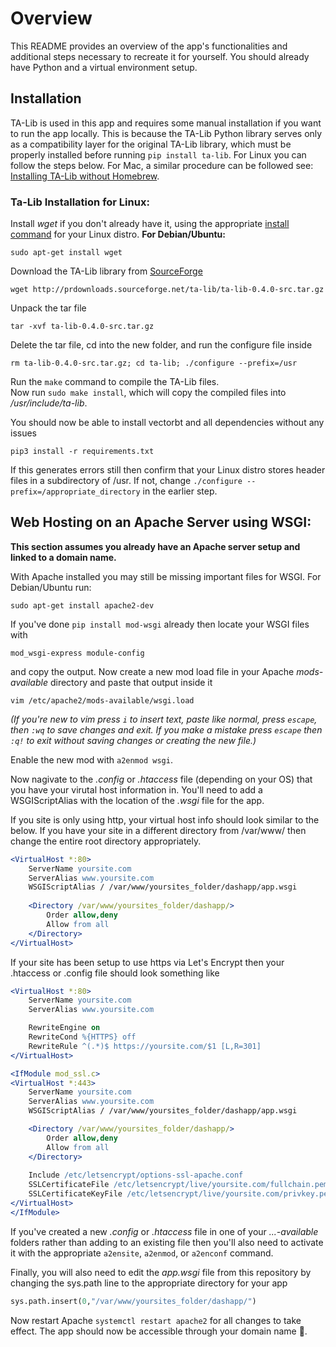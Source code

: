 # Overview
This README provides an overview of the app's functionalities and additional steps necessary to recreate it for yourself. You should already have Python and a virtual environment setup.

## Installation 
TA-Lib is used in this app and requires some manual installation if you want to run the app locally. This is because the TA-Lib Python library serves only as a compatibility layer for the original TA-Lib library, which must be properly installed before running `pip install ta-lib`. For Linux you can follow the steps below. For Mac, a similar procedure can be followed see: [Installing TA-Lib without Homebrew](https://medium.com/@mkstz/install-ta-lib-without-homebrew-61f57a63c06d).

### Ta-Lib Installation for Linux:

Install *wget* if you don't already have it, using the appropriate [install command](https://www.maketecheasier.com/install-software-in-various-linux-distros/) for your Linux distro. **For Debian/Ubuntu:**

```shell
sudo apt-get install wget
```

Download the TA-Lib library from [SourceForge](https://sourceforge.net/projects/ta-lib/files/ta-lib/0.4.0/)

```shell
wget http://prdownloads.sourceforge.net/ta-lib/ta-lib-0.4.0-src.tar.gz
```

Unpack the tar file

```shell
tar -xvf ta-lib-0.4.0-src.tar.gz
```

Delete the tar file, cd into the new folder, and run the configure file inside

```
rm ta-lib-0.4.0-src.tar.gz; cd ta-lib; ./configure --prefix=/usr
```

Run the `make` command to compile the TA-Lib files.\
Now run `sudo make install`, which will copy the compiled files into */usr/include/ta-lib*.

You should now be able to install vectorbt and all dependencies without any issues

```shell
pip3 install -r requirements.txt
```
If this generates errors still then confirm that your Linux distro stores header files in a subdirectory of /usr. If not, change `./configure --prefix=/appropriate_directory` in the earlier step.

## Web Hosting on an Apache Server using WSGI:
**This section assumes you already have an Apache server setup and linked to a domain name.**

With Apache installed you may still be missing important files for WSGI. For Debian/Ubuntu run:

```shell
sudo apt-get install apache2-dev
```

If you've done `pip install mod-wsgi` already then locate your WSGI files with

```shell
mod_wsgi-express module-config
```

and copy the output. Now create a new mod load file in your Apache *mods-available* directory and paste that output inside it

```shell
vim /etc/apache2/mods-available/wsgi.load
```

*(If you're new to vim press `i` to insert text, paste like normal, press `escape`, then `:wq` to save changes and exit. If you make a mistake press `escape` then `:q!` to exit without saving changes or creating the new file.)*

Enable the new mod with `a2enmod wsgi`.

Now nagivate to the *.config* or *.htaccess* file (depending on your OS) that you have your virutal host information in. You'll need to add a WSGIScriptAlias with the location of the *.wsgi* file for the app.

If you site is only using http, your virtual host info should look similar to the below. If you have your site in a different directory from /var/www/ then change the entire root directory appropriately.

```apache
<VirtualHost *:80>
    ServerName yoursite.com
    ServerAlias www.yoursite.com
    WSGIScriptAlias / /var/www/yoursites_folder/dashapp/app.wsgi
    
    <Directory /var/www/yoursites_folder/dashapp/>
        Order allow,deny
        Allow from all
    </Directory>
</VirtualHost>
```

If your site has been setup to use https via Let's Encrypt then your .htaccess or .config file should look something like 

```apache
<VirtualHost *:80>
    ServerName yoursite.com
    ServerAlias www.yoursite.com

    RewriteEngine on
    RewriteCond %{HTTPS} off
    RewriteRule ^(.*)$ https://yoursite.com/$1 [L,R=301]
</VirtualHost>

<IfModule mod_ssl.c>
<VirtualHost *:443>
    ServerName yoursite.com
    ServerAlias www.yoursite.com
    WSGIScriptAlias / /var/www/yoursites_folder/dashapp/app.wsgi

    <Directory /var/www/yoursites_folder/dashapp/>
        Order allow,deny
        Allow from all
    </Directory>
    
    Include /etc/letsencrypt/options-ssl-apache.conf
    SSLCertificateFile /etc/letsencrypt/live/yoursite.com/fullchain.pem
    SSLCertificateKeyFile /etc/letsencrypt/live/yoursite.com/privkey.pem
</VirtualHost>
</IfModule>
```

If you've created a new *.config* or *.htaccess* file in one of your *...-available* folders rather than adding to an existing file then you'll also need to activate it with the appropriate `a2ensite`, `a2enmod`, or `a2enconf` command.

Finally, you will also need to edit the *app.wsgi* file from this repository by changing the sys.path line to the appropriate directory for your app

```python
sys.path.insert(0,"/var/www/yoursites_folder/dashapp/")
```

Now restart Apache `systemctl restart apache2` for all changes to take effect. The app should now be accessible through your domain name 🤩.
